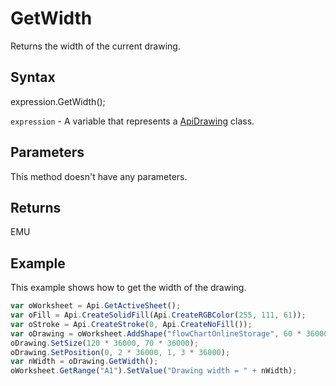# GetWidth

Returns the width of the current drawing.

## Syntax

expression.GetWidth();

`expression` - A variable that represents a [ApiDrawing](../ApiDrawing.md) class.

## Parameters

This method doesn't have any parameters.

## Returns

EMU

## Example

This example shows how to get the width of the drawing.

```javascript
var oWorksheet = Api.GetActiveSheet();
var oFill = Api.CreateSolidFill(Api.CreateRGBColor(255, 111, 61));
var oStroke = Api.CreateStroke(0, Api.CreateNoFill());
var oDrawing = oWorksheet.AddShape("flowChartOnlineStorage", 60 * 36000, 35 * 36000, oFill, oStroke, 0, 2 * 36000, 0, 3 * 36000);
oDrawing.SetSize(120 * 36000, 70 * 36000);
oDrawing.SetPosition(0, 2 * 36000, 1, 3 * 36000);
var nWidth = oDrawing.GetWidth();
oWorksheet.GetRange("A1").SetValue("Drawing width = " + nWidth);
```
